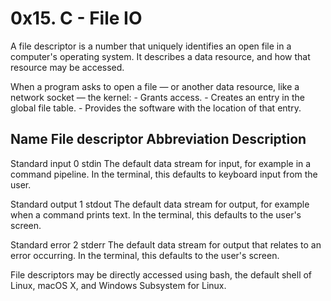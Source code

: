 # 0x15. C - File IO

A file descriptor is a number that uniquely identifies an open file in a computer's operating system.
 It describes a data resource, and how that resource may be accessed.

 When a program asks to open a file — or another data resource, like a network socket — the kernel:
        - Grants access.
        - Creates an entry in the global file table.
        - Provides the software with the location of that entry.
    


 ##   Name	     File descriptor    Abbreviation	    Description	
 Standard input	        0	          stdin             The default data stream for input, for example in a command pipeline. 
                                                        In the terminal, this defaults to keyboard input from the user.	

Standard output 	    1	         stdout             The default data stream for output, for example when a command prints text. 
                                                        In the terminal, this defaults to the user's screen.	

Standard error	        2	         stderr             The default data stream for output that relates to an error occurring. 
                                                        In the terminal, this defaults to the user's screen.	

File descriptors may be directly accessed using bash, the default shell of Linux, macOS X, and Windows Subsystem for Linux.

